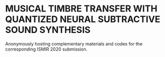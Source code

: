 # MUSICAL TIMBRE TRANSFER WITH QUANTIZED NEURAL SUBTRACTIVE SOUND SYNTHESIS

Anonymously hosting complementary materials and codes for the corresponding ISMIR 2020 submission.
